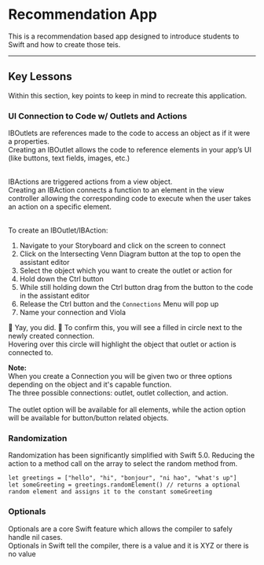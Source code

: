 # Recommendation App

This is a recommendation based app designed to introduce students to Swift and how to create those teis.

- - - -
## Key Lessons
Within this section, key points to keep in mind to recreate this application.

### UI Connection to Code w/ Outlets and Actions

IBOutlets are references made to the code to access an object as if it were a properties. <br>
Creating an IBOutlet allows the code to reference elements in your app’s UI (like buttons, text fields, images, etc.)<br><br>

IBActions are triggered actions from a view object.<br>
Creating an IBAction connects a function to an element in the view controller allowing the corresponding code to execute when the user takes an action on a specific element.<br><br>

To create an IBOutlet/IBAction: 
1. Navigate to your Storyboard and click on the screen to connect
2. Click on the Intersecting Venn Diagram button at the top to open the assistant editor
3. Select the object which you want to create the outlet or action for
2. Hold down the Ctrl button 
3. While still holding down the Ctrl button drag from the button to the code in the assistant editor
4. Release the Ctrl button and the `Connections` Menu will pop up
5. Name your connection and Viola

🎉 Yay, you did. 🎉
To confirm this, you will see a filled in circle next to the newly created connection.<br>
Hovering over this circle will highlight the object that outlet or action is connected to.<br> 

<b>Note:</b><br>
When you create a Connection you will be given two or three options depending on the object and it's capable function.<br>
The three possible connections: outlet, outlet collection, and action.<br><br>
The outlet option will be available for all elements, while the action option will be available for button/button related objects.

### Randomization
Randomization has been significantly simplified with Swift 5.0. Reducing the action to a method call on the array to select the random method from.

```
let greetings = ["hello", "hi", "bonjour", "ni hao", "what's up"]
let someGreeting = greetings.randomElement() // returns a optional random element and assigns it to the constant someGreeting
```

### Optionals
Optionals are a core Swift feature which allows the compiler to safely handle nil cases.<br>
Optionals in Swift tell the compiler, there is a value and it is XYZ or there is no value

